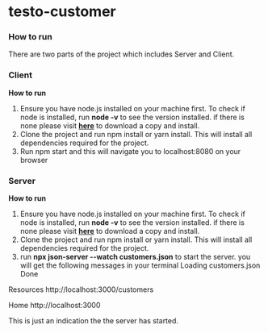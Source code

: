 # testo-customer

### How to run

There are two parts of the project which includes Server and Client.

### Client 
**How to run**
1. Ensure you have node.js installed on your machine first. To check if node is installed, run **node -v** to see the version installed. if there is none please visit **[here](https://node.js.org/en/downloads)** to download a copy and install.
2. Clone the project and run npm install or yarn install. This will install all dependencies required for the project.
3. Run npm start and this will navigate you to localhost:8080 on your browser


### Server 
**How to run**
1. Ensure you have node.js installed on your machine first. To check if node is installed, run **node -v** to see the version installed. if there is none please visit **[here](https://node.js.org/en/downloads)** to download a copy and install.
2. Clone the project and run npm install or yarn install. This will install all dependencies required for the project.
3. run **npx json-server --watch customers.json** to start the server. you will get the following messages in your terminal
 Loading customers.json
  Done

Resources
  http://localhost:3000/customers

  Home
  http://localhost:3000

This is just an indication the the server has started.
